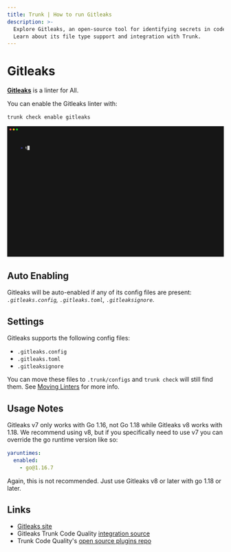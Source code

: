 ```yaml
---
title: Trunk | How to run Gitleaks
description: >-
  Explore Gitleaks, an open-source tool for identifying secrets in codebases.
  Learn about its file type support and integration with Trunk.
---
```


# Gitleaks

[**Gitleaks**](https://gitleaks.io/) is a linter for All.

You can enable the Gitleaks linter with:

```shell
trunk check enable gitleaks
```

![gitleaks example output](../../../.gitbook/assets/gitleaks.gif)

## Auto Enabling

Gitleaks will be auto-enabled if any of its config files are present: _`.gitleaks.config`, `.gitleaks.toml`, `.gitleaksignore`_.

## Settings

Gitleaks supports the following config files:

* `.gitleaks.config`
* `.gitleaks.toml`
* `.gitleaksignore`

You can move these files to `.trunk/configs` and `trunk check` will still find them. See [Moving Linters](../configure-linters.md#moving-linters) for more info.

## Usage Notes

Gitleaks v7 only works with Go 1.16, not Go 1.18 while Gitleaks v8 works with 1.18. We recommend using v8, but if you specifically need to use v7 you can override the go runtime version like so:

```yaml
yaruntimes:
  enabled:
    - go@1.16.7
```

Again, this is not recommended. Just use Gitleaks v8 or later with go 1.18 or later.

## Links

* [Gitleaks site](https://gitleaks.io/)
* Gitleaks Trunk Code Quality [integration source](https://github.com/trunk-io/plugins/tree/main/linters/gitleaks)
* Trunk Code Quality's [open source plugins repo](https://github.com/trunk-io/plugins/tree/main)
